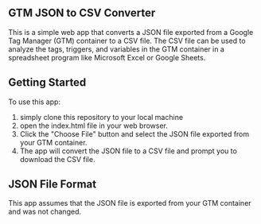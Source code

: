 ## GTM JSON to CSV Converter

This is a simple web app that converts a JSON file exported from a Google Tag Manager (GTM) container to a CSV file. The CSV file can be used to analyze the tags, triggers, and variables in the GTM container in a spreadsheet program like Microsoft Excel or Google Sheets.

## Getting Started
To use this app: 
1. simply clone this repository to your local machine
2. open the index.html file in your web browser. 
3. Click the "Choose File" button and select the JSON file exported from your GTM container. 
4. The app will convert the JSON file to a CSV file and prompt you to download the CSV file.

## JSON File Format
This app assumes that the JSON file is exported from your GTM container and was not changed.
